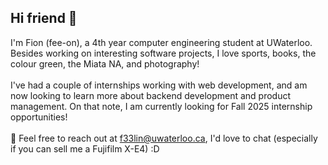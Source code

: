 ## Hi friend 👋

I'm Fion (fee-on), a 4th year computer engineering student at UWaterloo. Besides working on interesting software projects, I love sports, books, the colour green, the Miata NA, and photography! 
<br>
<br>
I've had a couple of internships working with web development, and am now looking to learn more about backend development and product management. On that note, I am currently looking for Fall 2025 internship opportunities!
<br>
<br>
🌱 Feel free to reach out at [f33lin@uwaterloo.ca](mailto:f33lin@uwaterloo.ca), I'd love to chat (especially if you can sell me a Fujifilm X-E4) :D


<!--
**Fionon/Fionon** is a ✨ _special_ ✨ repository because its `README.md` (this file) appears on your GitHub profile.

Here are some ideas to get you started:

- 🔭 I’m currently working on ...
- 🌱 I’m currently learning ...
- 👯 I’m looking to collaborate on ...
- 🤔 I’m looking for help with ...
- 💬 Ask me about ...
- 📫 How to reach me: ...
- 😄 Pronouns: ...
- ⚡ Fun fact: ...
-->
